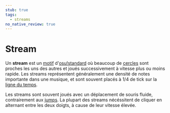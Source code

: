 ```yaml
---
stub: true
tags:
  - streams
no_native_review: true
---
```


# Stream

Un **stream** est un [motif](/wiki/Beatmap/Pattern) d'[osu!standard](/wiki/Game_mode/osu!) où beaucoup de [cercles](/wiki/Hit_object/Hit_circle) sont proches les uns des autres et joués successivement à vitesse plus ou moins rapide. Les streams représentent généralement une densité de notes importante dans une musique, et sont souvent placés à 1/4 de tick sur la [ligne du temps](/wiki/Beatmap_Editor/Timeline#hit-objects).

Les streams sont souvent joués avec un déplacement de souris fluide, contrairement aux [jumps](/wiki/Beatmap/Pattern/Jump). La plupart des streams nécéssitent de cliquer en alternant entre les deux doigts, à cause de leur vitesse élevée. 
